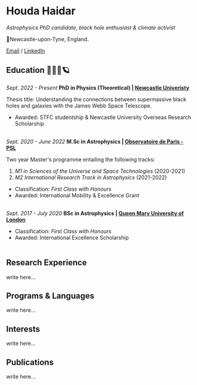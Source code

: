 # Houda Haidar
_Astrophysics PhD candidate, black hole enthusiast & climate activist_ 

📍Newcastle-upon-Tyne, England.


[Email](mailto:houda.physics@gmail.com) / [LinkedIn](https://www.linkedin.com/in/houdahaidar/) 


## Education 👩🏻‍🏫🪐

_Sept. 2022 - Present_   **PhD in Physics (Theoretical) | [Newcastle Univeristy](https://www.ncl.ac.uk/maths-physics/)**  <br>

Thesis title: Understanding the connections between supermassive black holes and galaxies with the James Webb Space Telescope.

- Awarded:  STFC studentship & Newcastle University Overseas Research Scholarship
<br><br>

_Sept. 2020 - June 2022_   **M.Sc in Astrophysics | [Observatoire de Paris - PSL](https://www.observatoiredeparis.psl.eu/-master-231-.html?lang=en)**  <br>

Two year Master's programme entailing the following tracks: 
1. _M1 in Sciences of the Universe and Space Technologies_ (2020-2021) 
2. _M2 International Research Track in Astrophysics_ (2021-2022)
 - Classification: _First Class with Honours_
 - Awarded: International Mobility & Excellence Grant 
<br><br>

_Sept. 2017 - July 2020_   **BSc in Astrophysics | [Queen Mary University of London](https://www.qmul.ac.uk/spcs/physics-and-astronomy/)**  <br>

 - Classification: _First Class with Honours_
 - Awarded: International Excellence Scholarship
<br><br>


## Research Experience


write here...


## Programs & Languages

write here...


## Interests

write here...


## Publications

write here...

